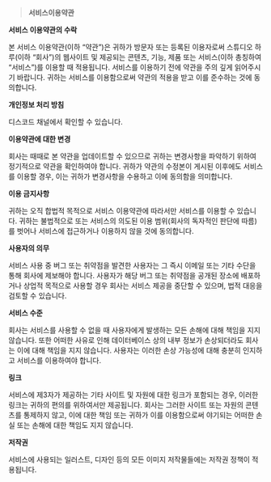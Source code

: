 > **서비스이용약관**

**서비스 이용약관의 수락**

본 서비스 이용약관(이하 “약관”)은 귀하가 방문자 또는 등록된 이용자로써 스튜디오 하루(이하 “회사”)의 웹사이트 및 제공되는 콘텐츠, 기능, 제품 또는 서비스(이하 총칭하여 “서비스”)를 이용할 때 적용됩니다.
서비스를 이용하기 전에 약관을 주의 깊게 읽어주시기 바랍니다. 귀하는 서비스를 이용함으로써 약관의 적용을 받고 이를 준수하는 것에 동의합니다.

**개인정보 처리 방침**

디스코드 채널에서 확인할 수 있습니다.

**이용약관에 대한 변경**

회사는 때때로 본 약관을 업데이트할 수 있으므로 귀하는 변경사항을 파악하기 위하여 정기적으로 약관을 확인하여야 합니다.
귀하가 약관의 수정본이 게시된 이후에도 서비스를 이용할 경우, 이는 귀하가 변경사항을 수용하고 이에 동의함을 의미합니다.

**이용 금지사항**

귀하는 오직 합법적 목적으로 서비스 이용약관에 따라서만 서비스를 이용할 수 있습니다. 귀하는 불법적으로 또는 서비스의 의도된 이용 범위(회사의 독자적인 판단에 따름)를 벗어나 서비스에 접근하거나 이용하지 않을 것에 동의합니다.

**사용자의 의무**

서비스 사용 중 버그 또는 취약점을 발견한 사용자는 그 즉시 이메일 또는 기타 수단을 통해 회사에 제보해야 합니다.
사용자가 해당 버그 또는 취약점을 공개된 장소에 배포하거나 상업적 목적으로 사용할 경우 회사는 서비스 제공을 중단할 수 있으며, 법적 대응을 검토할 수 있습니다.

**서비스 수준**

회사는 서비스를 사용할 수 없을 때 사용자에게 발생하는 모든 손해에 대해 책임을 지지 않습니다.
또한 어떠한 사유로 인해 데이터베이스 상의 내부 정보가 손상되더라도 회사는 이에 대해 책임을 지지 않습니다.
사용자는 이러한 손상 가능성에 대해 충분히 인지하고 서비스를 이용하여야 합니다.

**링크**

서비스에 제3자가 제공하는 기타 사이트 및 자원에 대한 링크가 포함되는 경우, 이러한 링크는 귀하의 편의를 위하여서만 제공됩니다. 회사는 그러한 사이트 또는 자원의 콘텐츠를 통제하지 않고, 이에 대한 책임 또는 귀하가 이를 이용함으로써 야기되는 어떠한 손실 또는 손해에 대한 책임도 지지 않습니다.

**저작권**

서비스에 사용되는 일러스트, 디자인 등의 모든 이미지 저작물들에는 저작권 정책이 적용됩니다.
